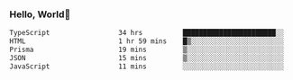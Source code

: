 
### Hello, World🐤

<!--START_SECTION:waka-->

```txt
TypeScript                 34 hrs          ███████████████████████░░   92.00 %
HTML                       1 hr 59 mins    █▒░░░░░░░░░░░░░░░░░░░░░░░   05.38 %
Prisma                     19 mins         ▒░░░░░░░░░░░░░░░░░░░░░░░░   00.90 %
JSON                       15 mins         ▒░░░░░░░░░░░░░░░░░░░░░░░░   00.72 %
JavaScript                 11 mins         ░░░░░░░░░░░░░░░░░░░░░░░░░   00.53 %
```

<!--END_SECTION:waka-->
